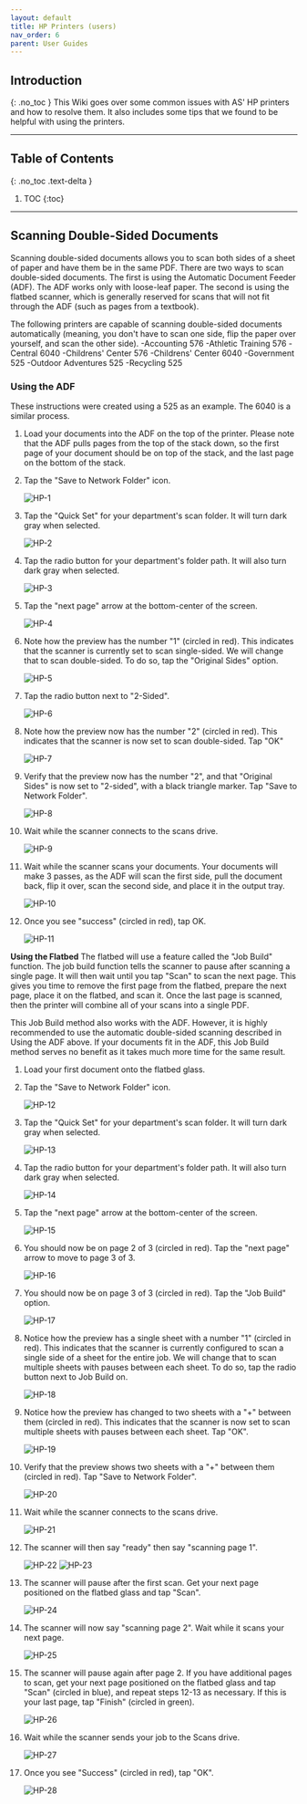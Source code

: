 ```yaml
---
layout: default
title: HP Printers (users)
nav_order: 6
parent: User Guides
---
```

## Introduction
{: .no_toc }
This Wiki goes over some common issues with AS' HP printers and how to resolve them. It also includes some tips that we found to be helpful with using the printers.


---

## Table of Contents
{: .no_toc .text-delta }

1. TOC
{:toc}

---

## Scanning Double-Sided Documents
Scanning double-sided documents allows you to scan both sides of a sheet of paper and have them be in the same PDF. There are two ways to scan double-sided documents. The first is using the Automatic Document Feeder (ADF). The ADF works only with loose-leaf paper. The second is using the flatbed scanner, which is generally reserved for scans that will not fit through the ADF (such as pages from a textbook).

The following printers are capable of scanning double-sided documents automatically (meaning, you don't have to scan one side, flip the paper over yourself, and scan the other side).
	-Accounting 576
	-Athletic Training 576
	-Central 6040
	-Childrens' Center 576
	-Childrens' Center 6040
	-Government 525
	-Outdoor Adventures 525
	-Recycling 525

### Using the ADF

These instructions were created using a 525 as an example. The 6040 is a similar process.
1. Load your documents into the ADF on the top of the printer. Please note that the ADF pulls pages from the top of the stack down, so the first page of your document should be on top of the stack, and the last page on the bottom of the stack.
2. Tap the "Save to Network Folder" icon.

	![HP-1](./images/HP-1.jpg)

3. Tap the "Quick Set" for your department's scan folder. It will turn dark gray when selected.

	![HP-2](./images/HP-2.jpg)

4. Tap the radio button for your department's folder path. It will also turn dark gray when selected.

	![HP-3](./images/HP-3.jpg)

5. Tap the "next page" arrow at the bottom-center of the screen.

	![HP-4](./images/HP-4.jpg)

6. Note how the preview has the number "1" (circled in red). This indicates that the scanner is currently set to scan single-sided. We will change that to scan double-sided. To do so, tap the "Original Sides" option.

	![HP-5](./images/HP-5.jpg)

7. Tap the radio button next to "2-Sided".

	![HP-6](./images/HP-6.jpg)

8. Note how the preview now has the number "2" (circled in red). This indicates that the scanner is now set to scan double-sided. Tap "OK"

	![HP-7](./images/HP-7.jpg)

9. Verify that the preview now has the number "2", and that "Original Sides" is now set to "2-sided", with a black triangle marker. Tap "Save to Network Folder".

	![HP-8](./images/HP-8.jpg)

10. Wait while the scanner connects to the scans drive.

	![HP-9](./images/HP9-.jpg)

11. Wait while the scanner scans your documents. Your documents will make 3 passes, as the ADF will scan the first side, pull the document back, flip it over, scan the second side, and place it in the output tray.

	![HP-10](./images/HP-10.jpg)

12. Once you see "success" (circled in red), tap OK.

	![HP-11](./images/HP-11.jpg)

**Using the Flatbed**
The flatbed will use a feature called the "Job Build" function. The job build function tells the scanner to pause after scanning a single page. It will then wait until you tap "Scan" to scan the next page. This gives you time to remove the first page from the flatbed, prepare the next page, place it on the flatbed, and scan it. Once the last page is scanned, then the printer will combine all of your scans into a single PDF.

This Job Build method also works with the ADF. However, it is highly recommended to use the automatic double-sided scanning described in Using the ADF above. If your documents fit in the ADF, this Job Build method serves no benefit as it takes much more time for the same result.

1. Load your first document onto the flatbed glass.

2. Tap the "Save to Network Folder" icon.

	![HP-12](./images/HP-12.jpg)

3. Tap the "Quick Set" for your department's scan folder. It will turn dark gray when selected.

	![HP-13](./images/HP-13.jpg)

4. Tap the radio button for your department's folder path. It will also turn dark gray when selected.

	![HP-14](./images/HP-14.jpg)

5. Tap the "next page" arrow at the bottom-center of the screen.

	![HP-15](./images/HP-15.jpg)

6. You should now be on page 2 of 3 (circled in red). Tap the "next page" arrow to move to page 3 of 3.

	![HP-16](./images/HP-16.jpg)

7. You should now be on page 3 of 3 (circled in red). Tap the "Job Build" option.

	![HP-17](./images/HP-17.jpg)

8. Notice how the preview has a single sheet with a number "1" (circled in red). This indicates that the scanner is currently configured to scan a single side of a sheet for the entire job. We will change that to scan multiple sheets with pauses between each sheet. To do so, tap the radio button next to Job Build on.

	![HP-18](./images/HP-18.jpg)

9. Notice how the preview has changed to two sheets with a "+" between them (circled in red). This indicates that the scanner is now set to scan multiple sheets with pauses between each sheet. Tap "OK".

	![HP-19](./images/HP-19.jpg)

10. Verify that the preview shows two sheets with a "+" between them (circled in red). Tap "Save to Network Folder".

	![HP-20](./images/HP-20.jpg)

11. Wait while the scanner connects to the scans drive.

	![HP-21](./images/HP-21.jpg)

12. The scanner will then say "ready" then say "scanning page 1".

	![HP-22](./images/HP-22.jpg)
	![HP-23](./images/HP-23.jpg)

13. The scanner will pause after the first scan. Get your next page positioned on the flatbed glass and tap "Scan".

	![HP-24](./images/HP-24.jpg)

14. The scanner will now say "scanning page 2". Wait while it scans your next page.

	![HP-25](./images/HP-25.jpg)

15. The scanner will pause again after page 2. If you have additional pages to scan, get your next page positioned on the flatbed glass and tap "Scan" (circled in blue), and repeat steps 12-13 as necessary. If this is your last page, tap "Finish" (circled in green).

	![HP-26](./images/HP-26.jpg)

16. Wait while the scanner sends your job to the Scans drive.

	![HP-27](./images/HP-27.jpg)

17. Once you see "Success" (circled in red), tap "OK".

	![HP-28](./images/HP-28.jpg)

